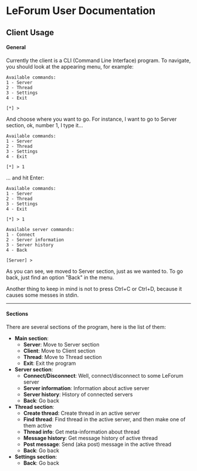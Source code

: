 # LeForum User Documentation
## Client Usage
#### General
Currently the client is a CLI (Command Line Interface) program. To navigate, you should look at the appearing menu, for example:

```
Available commands:
1 - Server
2 - Thread
3 - Settings
4 - Exit

[*] >
```

And choose where you want to go. For instance, I want to go to Server section, ok, number 1, I type it...

```
Available commands:
1 - Server
2 - Thread
3 - Settings
4 - Exit

[*] > 1
```

... and hit Enter:

```
Available commands:
1 - Server
2 - Thread
3 - Settings
4 - Exit

[*] > 1

Available server commands:
1 - Connect
2 - Server information
3 - Server history
4 - Back

[Server] >
```

As you can see, we moved to Server section, just as we wanted to. To go back, just find an option "Back" in the menu.

Another thing to keep in mind is not to press Ctrl+C or Ctrl+D, because it causes some messes in stdin.

---

#### Sections
There are several sections of the program, here is the list of them:

- **Main section**:
    - **Server**: Move to Server section
    - **Client**: Move to Client section
    - **Thread**: Move to Thread section
    - **Exit**: Exit the program
- **Server section**:
    - **Connect/Disconnect**: Well, connect/disconnect to some LeForum server
    - **Server information**: Information about active server
    - **Server history**: History of connected servers
    - **Back**: Go back
- **Thread section**:
    - **Create thread**: Create thread in an active server
    - **Find thread**: Find thread in the active server, and then make one of them active
    - **Thread info**: Get meta-information about thread
    - **Message history**: Get message history of active thread
    - **Post message**: Send (aka post) message in the active thread
    - **Back**: Go back
- **Settings section**:
    - **Back**: Go back
